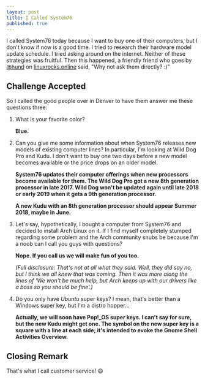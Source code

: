 ```yaml
---
layout: post
title: I Called System76
published: true
---
```


I called System76 today because I want to buy one of their computers, but I don't know if now is a good time. I tried to research their hardware model update schedule. I tried asking around on the internet. Neither of these strategies was fruitful. Then this happened, a friendly friend who goes by [@hund](https://linuxrocks.online/@hund) on [linuxrocks.online](linuxrocks.online) said, "Why not ask them directly? :)"

## Challenge Accepted

So I called the good people over in Denver to have them answer me these questions three:

1. What is your favorite color?

	**Blue.**

1. Can you give me some information about when System76 releases new models of existing computer lines? In particular, I'm looking at Wild Dog Pro and Kudu. I don't want to buy one two days before a new model becomes available or the price drops on an older 
model.

	**System76 updates their computer offerings when new processors become available for them. The Wild Dog Pro got a new 8th generation processor in late 2017. Wild Dog won't be updated again until late 2018 or early 2019 when it gets a 9th generation processor.**

	**A new Kudu with an 8th generation processor should appear Summer 2018, maybe in June.**

1. Let's say, hypothetically, I bought a computer from System76 and decided to install Arch Linux on it. If I find myself completely stumped regarding some problem and the Arch community snubs be because I'm a noob can I call you guys with questions?

	**Nope. If you call us we will make fun of you too.**

	*(Full disclosure: That's not at all what they said. Well, they did say no, but I think we all knew that was coming. Then it was more along the lines of 'We won't be much help, but Arch keeps up with our drivers like a boss so you should be fine'.)*

1. Do you only have *Ubuntu* super keys? I mean, that's better than a Windows super key, but I'm a distro hopper...

	**Actually, we will soon have Pop!_OS super keys. I can't say for sure, but the new Kudu might get one. The symbol on the new super key is a square with a line at each side; it's intended to evoke the Gnome Shell Activities Overview.**

## Closing Remark

That's what I call customer service! :smile: